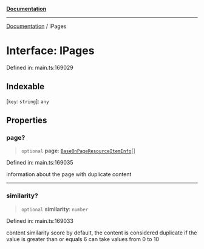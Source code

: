 [**Documentation**](../README.md)

***

[Documentation](../README.md) / IPages

# Interface: IPages

Defined in: main.ts:169029

## Indexable

\[`key`: `string`\]: `any`

## Properties

### page?

> `optional` **page**: [`BaseOnPageResourceItemInfo`](../classes/BaseOnPageResourceItemInfo.md)[]

Defined in: main.ts:169035

information about the page with duplicate content

***

### similarity?

> `optional` **similarity**: `number`

Defined in: main.ts:169033

content similarity score
by default, the content is considered duplicate if the value is greater than or equals 6
can take values from 0 to 10
